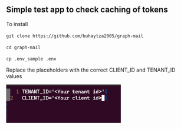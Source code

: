 ## Simple test app to check caching of tokens


To install


`git clone https://github.com/buhaytza2005/graph-mail`


`cd graph-mail`


`cp .env_sample .env`

Replace the placeholders with the correct CLIENT_ID and TENANT_ID values

![image](docs/env.png)
